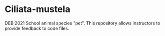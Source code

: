 # Ciliata-mustela
DEB 2021 School animal species "pet". This repository allows instructors to provide feedback to code files. 
